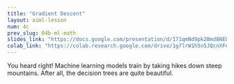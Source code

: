 ```yaml
---
title: "Gradient Descent"
layout: aiml-lesson
num: 4c
prev_slug: 04b-ml-math
slides_link: "https://docs.google.com/presentation/d/171qmNd9pk2Bmd8NEUVTYSd23Us8icOcEaAG0eIwjtyA/"
colab_link: "https://colab.research.google.com/drive/1g7lrW1h5n5JQcnXFebu_wnZJFJTZeDpU"
---
```


You heard right! Machine learning models train by taking hikes down steep mountains. After all, the decision trees are quite beautiful.